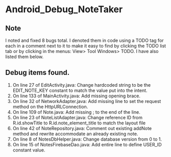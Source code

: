 # Android_Debug_NoteTaker

## Note

I noted and fixed 8 bugs total.  I denoted them in code using a TODO tag for each in a comment next to it to make it easy to find by clicking the TODO list tab or by clicking in the menus: View> Tool Windows> TODO.  I have also listed them below.

## Debug items found.

1. On line 27	of EditActivity.java:		Change hardcoded string to be the EDIT_NOTE_KEY constant to match the value put into the intent.
2. On line 133	of MainActivity.java:		Add missing opening brace.
3. On line 32	of NetworkAdapter.java:		Add missing line to set the request method on the HttpURLConnection.
4. On line 109	of Note.java:				Add missing ; to the end of the line.
5. On line 23	of NoteListAdapter.java:	Change reference ID from R.id.showTitle to R.id.note_element_title to match the layout file
6. On line 42	of NoteRepository.java:		Comment out existing addNote method and rewrite accommodate an already existing note.
7. On line 8 	of NotesDbHelper.java:		Change database version from 0 to 1.
8. On line 15	of NotesFirebaseDao.java:	Add entire line to define USER_ID constant value.